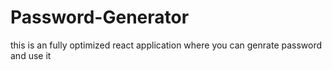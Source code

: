 # Password-Generator
this is an fully optimized react application where you can genrate password and use it 

